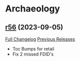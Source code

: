 # <DBM Extra> Archaeology

## [r56](https://github.com/DeadlyBossMods/DBM-Archaeology/tree/r56) (2023-09-05)
[Full Changelog](https://github.com/DeadlyBossMods/DBM-Archaeology/compare/r55...r56) [Previous Releases](https://github.com/DeadlyBossMods/DBM-Archaeology/releases)

- Toc Bumps for retail  
- Fix 2 missed FDID's  